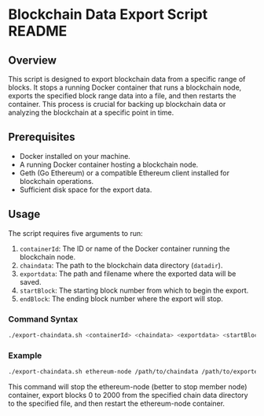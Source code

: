 # Blockchain Data Export Script README

## Overview

This script is designed to export blockchain data from a specific range of blocks. It stops a running Docker container that runs a blockchain node, exports the specified block range data into a file, and then restarts the container. This process is crucial for backing up blockchain data or analyzing the blockchain at a specific point in time.

## Prerequisites

- Docker installed on your machine.
- A running Docker container hosting a blockchain node.
- Geth (Go Ethereum) or a compatible Ethereum client installed for blockchain operations.
- Sufficient disk space for the export data.

## Usage

The script requires five arguments to run:

1. `containerId`: The ID or name of the Docker container running the blockchain node.
2. `chaindata`: The path to the blockchain data directory (`datadir`).
3. `exportdata`: The path and filename where the exported data will be saved.
4. `startBlock`: The starting block number from which to begin the export.
5. `endBlock`: The ending block number where the export will stop.

### Command Syntax

```sh
./export-chaindata.sh <containerId> <chaindata> <exportdata> <startBlock> <endBlock>
```

### Example

```sh
./export-chaindata.sh ethereum-node /path/to/chaindata /path/to/exportedData 0 2000
```

This command will stop the ethereum-node (better to stop member node) container, export blocks 0 to 2000 from the specified chain data directory to the specified file, and then restart the ethereum-node container.
